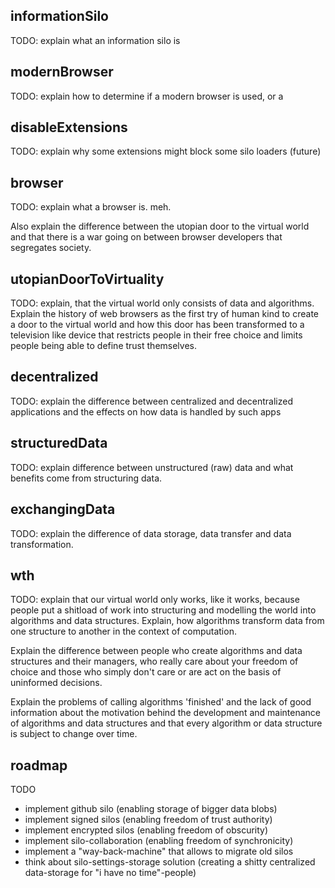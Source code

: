 ## informationSilo

TODO: explain what an information silo is

## modernBrowser

TODO: explain how to determine if a modern browser is used, or a

## disableExtensions

TODO: explain why some extensions might block some silo loaders (future)

## browser

TODO: explain what a browser is. meh.

Also explain the difference between the utopian door to the virtual
world and that there is a war going on between browser developers that
segregates society.

## utopianDoorToVirtuality

TODO: explain, that the virtual world only consists of data and
algorithms. Explain the history of web browsers as the first try of
human kind to create a door to the virtual world and how this door has
been transformed to a television like device that restricts people in
their free choice and limits people being able to define trust
themselves.

## decentralized

TODO: explain the difference between centralized and decentralized
applications and the effects on how data is handled by such apps

## structuredData

TODO: explain difference between unstructured (raw) data and what
benefits come from structuring data.

## exchangingData

TODO: explain the difference of data storage, data transfer and data
transformation.

## wth

TODO: explain that our virtual world only works, like it works, because
people put a shitload of work into structuring and modelling the world
into algorithms and data structures. Explain, how algorithms transform
data from one structure to another in the context of computation.

Explain the difference between people who create algorithms and data
structures and their managers, who really care about your freedom of
choice and those who simply don't care or are act on the basis of
uninformed decisions.

Explain the problems of calling algorithms 'finished' and the lack of
good information about the motivation behind the development and
maintenance of algorithms and data structures and that every
algorithm or data structure is subject to change over time.

## roadmap

TODO

* implement github silo (enabling storage of bigger data blobs)
* implement signed silos (enabling freedom of trust authority)
* implement encrypted silos (enabling freedom of obscurity)
* implement silo-collaboration (enabling freedom of synchronicity)
* implement a "way-back-machine" that allows to migrate old silos
* think about silo-settings-storage solution (creating a shitty
  centralized data-storage for "i have no time"-people)
